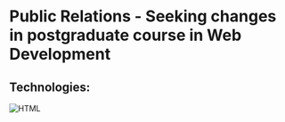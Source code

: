 # Public Relations - Seeking changes in postgraduate course in Web Development
## Technologies: 

![HTML](https://img.shields.io/badge/-HTML-000?style=flat&logo=html5) 

